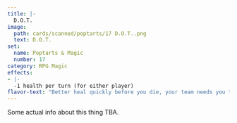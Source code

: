 ```yaml
---
title: |-
  D.O.T.
image: 
  path: cards/scanned/poptarts/17 D.O.T..png
  text: D.O.T.
set:
  name: Poptarts & Magic
  number: 17
category: RPG Magic
effects: 
- |-
  -1 health per turn (for either player)
flavor-text: "Better heal quickly before you die, your team needs you to help D.P.S. and the healer you brought is trash."
---
```

Some actual info about this thing TBA.
